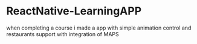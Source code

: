 # ReactNative-LearningAPP
when completing a course i made a app with simple animation control and restaurants support with integration of MAPS 
